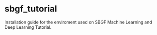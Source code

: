 # sbgf_tutorial
Installation guide for the enviroment used on SBGF Machine Learning and Deep Learning Tutorial.
